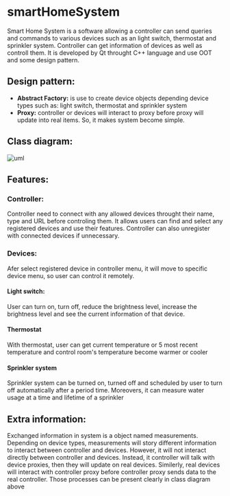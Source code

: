 # smartHomeSystem

Smart Home System is a software allowing a controller can send queries and commands to various devices such as an light switch, thermostat and sprinkler system.
Controller can get information of devices as well as controll them. It is developed by Qt throught C++ language and use OOT and some design pattern.

## Design pattern:

* **Abstract Factory:** is use to create device objects depending device types such as: light switch, thermostat and sprinkler system
* **Proxy:** controller or devices will interact to proxy before proxy will update into real items. So, it makes system become simple.

## Class diagram:

![uml](https://res.cloudinary.com/ngochieua2/image/upload/v1621433338/github/UML_diagram-1_ojqvgn.png)

## Features:

### Controller:

Controller need to connect with any allowed devices throught their name, type and URL before controling them.
It allows users can find and select any registered devices and use their features.
Controller can also unregister with connected devices if unnecessary.

### Devices:

Afer select registered device in controller menu, it will move to specific device menu, so user can control it remotely.

#### Light switch:

User can turn on, turn off, reduce the brightness level, increase the brightness level and see the current information of that device.

#### Thermostat

With thermostat, user can get current temperature or 5 most recent temperature and control room's temperature become warmer or cooler

#### Sprinkler system

Sprinkler system can be turned on, turned off and scheduled by user to turn off automatically after a period time. Moreovers, it can measure water usage at a time and lifetime
of a sprinkler

## Extra information:

Exchanged information in system is a object named measurements. Depending on device types, measurements will story different information to interact between controller and devices. However, it will not interact directly between controller and devices. Instead, it controller will talk with device proxies, then they will update on real devices. Similerly, real devices will interact with controller proxy before controller proxy sends data to the real controller. Those processes can be present clearly in class diagram above
